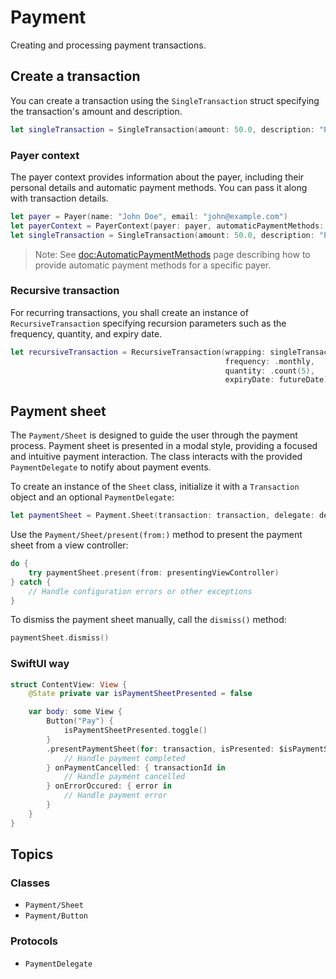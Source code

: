 # Payment

Creating and processing payment transactions.

## Create a transaction

You can create a transaction using the ``SingleTransaction`` struct specifying the transaction's amount and description. 

```swift
let singleTransaction = SingleTransaction(amount: 50.0, description: "Product Purchase")
```

### Payer context

The payer context provides information about the payer, including their personal details and automatic payment methods. You can pass it along with transaction details.

```swift
let payer = Payer(name: "John Doe", email: "john@example.com")
let payerContext = PayerContext(payer: payer, automaticPaymentMethods: nil)
let singleTransaction = SingleTransaction(amount: 50.0, description: "Product Purchase", payerContext: payerContext)
```

> Note: See <doc:AutomaticPaymentMethods> page describing how to provide automatic payment methods for a specific payer.

### Recursive transaction

For recurring transactions, you shall create an instance of ``RecursiveTransaction`` specifying recursion parameters such as the frequency, quantity, and expiry date.

```swift
let recursiveTransaction = RecursiveTransaction(wrapping: singleTransaction,
                                                frequency: .monthly,
                                                quantity: .count(5),
                                                expiryDate: futureDate)
```

## Payment sheet

The ``Payment/Sheet`` is designed to guide the user through the payment process. Payment sheet is presented in a modal style, providing a focused and intuitive payment interaction. The class interacts with the provided ``PaymentDelegate`` to notify about payment events.

To create an instance of the `Sheet` class, initialize it with a `Transaction` object and an optional `PaymentDelegate`:

```swift
let paymentSheet = Payment.Sheet(transaction: transaction, delegate: delegate)
```

Use the ``Payment/Sheet/present(from:)`` method to present the payment sheet from a view controller:

```swift
do {
    try paymentSheet.present(from: presentingViewController)
} catch {
    // Handle configuration errors or other exceptions
}
```

To dismiss the payment sheet manually, call the `dismiss()` method:

```swift
paymentSheet.dismiss()
```

### SwiftUI way

```swift
struct ContentView: View {
    @State private var isPaymentSheetPresented = false

    var body: some View {
        Button("Pay") {
            isPaymentSheetPresented.toggle()
        }
        .presentPaymentSheet(for: transaction, isPresented: $isPaymentSheetPresented) { transactionId in
            // Handle payment completed
        } onPaymentCancelled: { transactionId in
            // Handle payment cancelled
        } onErrorOccured: { error in
            // Handle payment error
        }
    }
}
```

## Topics

### Classes

- ``Payment/Sheet``
- ``Payment/Button``

### Protocols

- ``PaymentDelegate``
